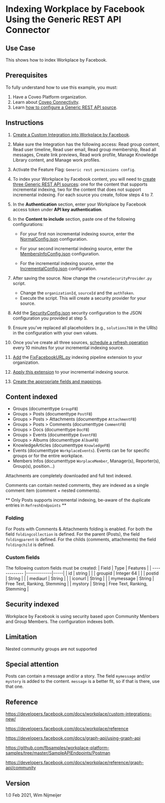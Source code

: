 # Indexing Workplace by Facebook Using the Generic REST API Connector

## Use Case
This shows how to index Workplace by Facebook.

## Prerequisites
To fully understand how to use this example, you must:
1. Have a Coveo Platform organization.
2. Learn about [Coveo Connectivity](https://docs.coveo.com/en/1702/).
3. Learn [how to configure a Generic REST API source](https://docs.coveo.com/en/1896/).

## Instructions
1. [Create a Custom Integration into Workplace by Facebook](https://developers.facebook.com/docs/workplace/custom-integrations-new/).
2. Make sure the Integration has the following access: Read group content, Read user timeline, Read user email, Read group membership, Read all messages, Create link previews, Read work profile, Manage Knowledge Library content, and Manage work profiles.
3. Activate the Feature Flag: `Generic rest permissions config`.
4. To index your Workplace by Facebook content, you will need to [create three Generic REST API sources](https://docs.coveo.com/en/1896/): one for the content that supports incremental indexing, two for the content that does not support incremental indexing. For each source you create, follow steps 4 to 7.

5. In the **Authentication** section, enter your Workplace by Facebook access token under **API key authentication**.

6. In the **Content to include** section, paste one of the following configurations:

    - For your first non incremental indexing source, enter the [NormalConfig.json](https://github.com/coveooss/connectivity-library/blob/master/WorkplaceByFacebook/index/NormalConfig.json) configuration.

    - For your second incremental indexing source, enter the [MembersInfoConfig.json](https://github.com/coveooss/connectivity-library/blob/master/WorkplaceByFacebook/index/MembersInfoConfig.json) configuration.

    - For the incremental indexing source, enter the [IncrementalConfig.json](https://github.com/coveooss/connectivity-library/blob/master/WorkplaceByFacebook/index/IncrementalConfig.json) configuration.

6. After saving the source. Now change the `createSecurityProvider.py` script.
   - Change the `organizationId`, `sourceId` and the `authToken`.
   - Execute the script. This will create a security provider for your source.

7. Add the [SecurityConfig.json](https://github.com/coveooss/connectivity-library/blob/master/WorkplaceByFacebook/index/SecurityConfig.json) security configuration to the JSON configuration you provided at step 5. 

8. Ensure you've replaced all placeholders (e.g., `solutions788` in the URIs) in the configuration with your own values.

9. Once you've create all three sources, [schedule a refresh operation](https://docs.coveo.com/en/1933/) every 10 minutes for your incremental indexing source.

10. [Add](https://docs.coveo.com/en/1645/) the [FixFacebookURL.py](https://github.com/coveooss/connectivity-library/blob/master/WorkplaceByFacebook/FixFacebookURL.py) indexing pipeline extension to your organization.

11. [Apply this extension](https://docs.coveo.com/en/1936/) to your incremental indexing source.

12. [Create the appropriate fields and mappings](https://docs.coveo.com/en/1896/#completion).


## Content indexed
* Groups (documenttype `GroupFB`)
* Groups > Posts (documenttype `PostFB`)
* Groups > Posts > Attachments (documenttype `AttachmentFB`)
* Groups > Posts > Comments (documenttype `CommentFB`)
* Groups > Docs (documenttype `DocFB`)
* Groups > Events (documenttype `EventFB`)
* Groups > Albums (documenttype `AlbumFB`)
* KnowledgeArticles (documenttype `KnowledgeFB`)
* Events (documenttype `WorkplaceEvents`). Events can be for specific groups or for the entire workplace.
* Members Infos (documenttype `WorplaceMember`, Manager(s), Reporter(s), Group(s), position...)


Attachments are completely downloaded and full text indexed.

Comments can contain nested comments, they are indexed as a single comment item (comment + nested comments).

** Only Posts supports incremental indexing, be-aware of the duplicate entries in `RefreshEndpoints` **

### Folding
For Posts with Comments & Attachments folding is enabled.
For both the field `foldingcollection` is defined. For the parent (Posts), the field `foldingparent` is defined. For the childs (comments, attachments) the field `foldingchild` is defined.

### Custom fields
The following custom fields must be created:
| Field        | Type           | Features  |
| ------------- |-------------|-----|
| id       | string |  |
| groupid  | Integer 64 | |
| postid   | String | |
| mediaurl | String      |     |
| iconurl  | String     | |
| mymessage | String  | Free Text, Ranking, Stemming |
| mystory   | String  | Free Text, Ranking, Stemming |


## Security indexed
Workplace by Facebook is using security based upon Community Members and Group Members. The configuration indexes both.

## Limitation
Nested community groups are not supported

## Special attention
Posts can contain a message and/or a story. The field `mymessage` and/or `mystory` is added to the content. `message` is a better fit, so if that is there, use that one.

## Reference
https://developers.facebook.com/docs/workplace/custom-integrations-new/

https://developers.facebook.com/docs/workplace/reference

https://developers.facebook.com/docs/graph-api/using-graph-api

https://github.com/fbsamples/workplace-platform-samples/tree/master/SampleAPIEndpoints/Postman

https://developers.facebook.com/docs/workplace/reference/graph-api/community


## Version
1.0 Feb 2021, Wim Nijmeijer
